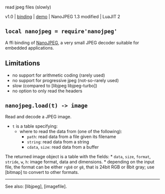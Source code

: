 read jpeg files (slowly)

v1.0 | [binding](http://code.google.com/p/lua-files/source/browse/nanojpeg.lua) | [demo](http://code.google.com/p/lua-files/source/browse/nanojpeg_demo.lua) | NanoJPEG 1.3 modified | LuaJIT 2

## `local nanojpeg = require'nanojpeg'`

A ffi binding of [NanoJPEG](http://keyj.emphy.de/nanojpeg/), a very small JPEG decoder suitable for embedded applications.

## Limitations
  * no support for arithmetic coding (rarely used)
  * no support for progressive jpeg (not-so-rarely used)
  * slow (compared to [libjpeg libjpeg-turbo])
  * no option to only read the headers

## `nanojpeg.load(t) -> image`

Read and decode a JPEG image.
  * `t` is a table specifying:
    * where to read the data from (one of the following):
      * `path`: read data from a file given its filename
      * `string`: read data from a string
      * `cdata`, `size`: read data from a buffer

The returned image object is a table with the fields:
    * `data`, `size`, `format`, `stride`, `w`, `h`: image format, data and dimensions.
       * depending on the input file, the format can be either `rgb8` or `g8`, that is 24bit RGB or 8bit gray; use [bitmap] to convert to other formats.

----
See also: [libjpeg], [imagefile].
